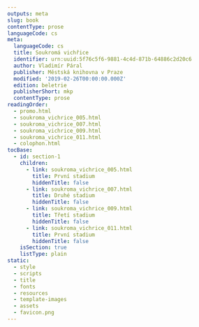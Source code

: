 ```yaml
---
outputs: meta
slug: book
contentType: prose
languageCode: cs
meta:
  languageCode: cs
  title: Soukromá vichřice
  identifier: urn:uuid:5f76c5f6-9881-4c4d-871b-64886c2d20c6
  author: Vladimír Páral
  publisher: Městská knihovna v Praze
  modified: '2019-02-26T00:00:00.000Z'
  edition: beletrie
  publisherShort: mkp
  contentType: prose
readingOrder:
  - promo.html
  - soukroma_vichrice_005.html
  - soukroma_vichrice_007.html
  - soukroma_vichrice_009.html
  - soukroma_vichrice_011.html
  - colophon.html
tocBase:
  - id: section-1
    children:
      - link: soukroma_vichrice_005.html
        title: První stadium
        hiddenTitle: false
      - link: soukroma_vichrice_007.html
        title: Druhé stadium
        hiddenTitle: false
      - link: soukroma_vichrice_009.html
        title: Třetí stadium
        hiddenTitle: false
      - link: soukroma_vichrice_011.html
        title: První stadium
        hiddenTitle: false
    isSection: true
    listType: plain
static:
  - style
  - scripts
  - title
  - fonts
  - resources
  - template-images
  - assets
  - favicon.png
---
```

